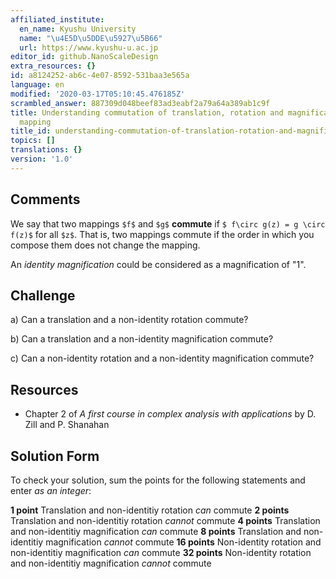 ```yaml
---
affiliated_institute:
  en_name: Kyushu University
  name: "\u4E5D\u5DDE\u5927\u5B66"
  url: https://www.kyushu-u.ac.jp
editor_id: github.NanoScaleDesign
extra_resources: {}
id: a8124252-ab6c-4e07-8592-531baa3e565a
language: en
modified: '2020-03-17T05:10:45.476185Z'
scrambled_answer: 887309d048beef83ad3eabf2a79a64a389ab1c9f
title: Understanding commutation of translation, rotation and magnification of complex
  mapping
title_id: understanding-commutation-of-translation-rotation-and-magnification-of-complex-mapping
topics: []
translations: {}
version: '1.0'
---
```


## Comments

We say that two mappings `$f$` and `$g$` **commute** if `$ f\circ g(z) = g \circ f(z)$` for all `$z$`. That is, two mappings commute if the order in which you compose them does not change the mapping.

An *identity magnification* could be considered as a magnification of "1".

## Challenge

a) Can a translation and a non-identity rotation commute?

b) Can a translation and a non-identity magnification commute?
    
c) Can a non-identity rotation and a non-identity magnification commute?

## Resources
    
- Chapter 2 of *A first course in complex analysis with applications* by D. Zill and P. Shanahan


## Solution Form
To check your solution, sum the points for the following statements and enter *as an integer*:

**1 point** Translation and non-identitiy rotation *can* commute
**2 points** Translation and non-identitiy rotation *cannot* commute
**4 points** Translation and non-identitiy magnification *can* commute
**8 points** Translation and non-identitiy magnification *cannot* commute
**16 points** Non-identity rotation and non-identitiy magnification *can* commute
**32 points** Non-identity rotation and non-identitiy magnification *cannot* commute
